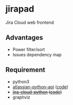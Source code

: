 # jirapad

Jira Cloud web frontend

## Advantages
- Power filter/sort
- Issues dependency map

## Requirement
- python3
- [atlassian-python-api](https://atlassian-python-api.readthedocs.io) ([code](https://github.com/atlassian-api/atlassian-python-api))
- ~~[jira-cloud-python](https://pypi.org/project/jira-cloud-python/) ([code](https://github.com/ingmferrer/jira-cloud-python))~~
- graphviz
